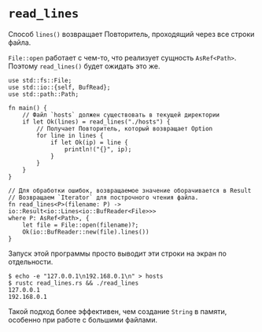 # `read_lines`

Способ `lines()` возвращает Повторитель, проходящий через
все строки файла.

`File::open` работает с чем-то, что реализует сущность `AsRef<Path>`. Поэтому `read_lines()` будет ожидать это же.

```rust,no_run
use std::fs::File;
use std::io::{self, BufRead};
use std::path::Path;

fn main() {
    // Файл `hosts` должен существовать в текущей директории
    if let Ok(lines) = read_lines("./hosts") {
        // Получает Повторитель, который возвращает Option
        for line in lines {
            if let Ok(ip) = line {
                println!("{}", ip);
            }      
        }   
    }
}

// Для обработки ошибок, возвращаемое значение оборачивается в Result
// Возвращаем `Iterator` для построчного чтения файла.
fn read_lines<P>(filename: P) -> io::Result<io::Lines<io::BufReader<File>>>
where P: AsRef<Path>, {
    let file = File::open(filename)?;
    Ok(io::BufReader::new(file).lines())
}
```

Запуск этой программы просто выводит эти строки на экран по
отдельности.

```shell
$ echo -e "127.0.0.1\n192.168.0.1\n" > hosts
$ rustc read_lines.rs && ./read_lines
127.0.0.1
192.168.0.1
```

Такой подход более эффективен, чем создание `String` в памяти, особенно при работе с большими файлами.
